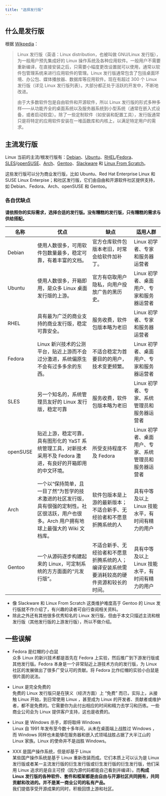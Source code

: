 ```yaml
---
title: "选择发行版"
---
```


## 什么是发行版

根据 [Wikpedia](https://zh.wikipedia.org/wiki/Linux%E5%8F%91%E8%A1%8C%E7%89%88)：

>Linux 发行版（英语：Linux distribution，也被叫做 GNU/Linux 发行版），为一般用户预先集成好的 Linux 操作系统及各种应用软件。一般用户不需要重新编译，在直接安装之后，只需要小幅度更改设置就可以使用，通常以软件包管理系统来进行应用软件的管理。Linux 发行版通常包含了包括桌面环境、办公包、媒体播放器、数据库等应用软件。现在有超过 300 个 Linux 发行版（详见 Linux 发行版列表）。大部分都正处于活跃的开发中，不断地改进。
>
>由于大多数软件包是自由软件和开源软件，所以 Linux 发行版的形式多种多样——从功能齐全的桌面系统以及服务器系统到小型系统（通常在嵌入式设备，或者启动软盘）。除了一些定制软件（如安装和配置工具），发行版通常只是将特定的应用软件安装在一堆函数库和内核上，以满足特定用户的需求。 

## 主流发行版

Linux 当前的主流/根发行版有：[Debian](https://www.debian.org/)、[Ubuntu](https://ubuntu.com/)、[RHEL](https://www.redhat.com/en/technologies/linux-platforms/enterprise-linux)/[Fedora](https://getfedora.org/)、[SLES](https://www.suse.com/products/server/)/[openSUSE](https://www.opensuse.org/)、[Arch](https://archlinux.org/)、[Gentoo](https://www.gentoo.org/)、[Slackware](http://www.slackware.com/) 和 [Linux From Scratch](https://www.linuxfromscratch.org/)。

这些发行版可以分为商业发行版，比如 Ubuntu、Red Hat Enterprise Linux 和 SUSE Linux Enterpise；和社区发行版，它们由自由和开源软件社区提供支持，如 Debian、Fedora、Arch、openSUSE 和 Gentoo。

### 各自优缺点

**请依照你的实际需求，选择合适的发行版。没有糟糕的发行版，只有糟糕的需求与供给搭配。**

|名称|优点|缺点|适用人群|
|---|---|---|---|
|Debian|使用人数很多，可用软件包数量最多，稳定可靠，有着丰富的文档。|官方仓库软件包版本老旧，时常会给软件加补丁。|Linux 初学者、专家和服务器运营者|
|Ubuntu|使用人数很多，开箱即用，是众多 Linux 桌面发行版的上游。|官方有窃取用户隐私，向用户投放广告的黑历史。|Linux 初学者、桌面用户、专家和服务器运营者|
|RHEL|具有最为广泛的商业支持的商业发行版，稳定可靠安全。|服务收费，软件包版本略为老旧|Linux 初学者、专家和服务器运营者|
|Fedora|Linux 新兴技术的公测平台，贴近上游而不会过分激进，系统偏原生不会有过多多余的东西。|不适合稳定为首要目的的用户，技术变更频繁。|Linux 初学者、桌面用户、专家和服务器运营者|
|SLES|另一个知名的，系统管理员友好的 Linux 发行版，稳定可靠|服务收费，软件包版本略为老旧|Linux 初学者、专家、系统管理员和服务器运营者|
|openSUSE|贴近上游，稳定可靠，具有图形化的 YaST 系统管理工具，对新技术采用不及 Fedora 激进，有良好的开箱即用的中文环境。|所受支持程度不及 Fedora|Linux 初学者、桌面用户、专家、系统管理员和服务器运营者|
|Arch|一个以“保持简单，且一目了然”为哲学的技术激进的社区发行版，具有很强的定制性。社区很活跃，用户也很多。Arch 用户拥有地球上最强大的 Wiki 文档库。|软件包版本是上游的最新版本；不适合新手、无经验者和不愿意折腾系统的人|具有中等及以上 Linux 技能水平，有时间有精力的用户|
|Gentoo|一个从源码逐步构建起来的 Linux，可定制系统的方方面面的“元发行版”。|不适合新手、无经验者和不愿意折腾系统的人；编译安装系统需要消耗较高的硬件资源和较长的时间。|具有中等及以上 Linux 技能水平，有时间有精力的用户|

- 像 Slackware 和 Linux From Scratch 这类维护难度高于 Gentoo 的 Linux 发行版就不作介绍了，有兴趣的读者可自行查阅相关资料。
- 除此之外还有其他很多优秀知名的 Linux 发行版，但由于本文只描述主流和根发行版（其他发行版的上游发行版），所以不做介绍。

## 一些误解

- Fedora 是红帽的小白鼠  
        众多 Linux 的新兴技术都是首先在 Fedora 上实验，然后推广到下游发行版或其他发行版。Fedora 本身是一个非常贴近上游技术方向的发行版，为 Linux 社区的发展做出了很多广受认可的贡献。将 Fedora 比作红帽的实验小白鼠是很片面的说法。

- Linux 是完全免费的  
        免费的 Linux 发行版只是在狭义（经济方面）上 “免费” 而已，实际上，从接触 Linux 开始，到日常使用 Linux ，甚至成为 Linux 的开发者、贡献者或维护者，都不是免费的。它需要你为此付出相应的时间和精力去学习和历练。一些商业公司会为 Linux 提供客户支持，这也是收费的。

- Linux 是 Windows 杀手，即将取缔 Windows  
        Linux 自 1991 年发布至今数十多年间，从未在桌面端上战胜过 Windows ，而 Windows 同样也未能够在服务器和嵌入式领域战胜占据了大半江山的 Linux 家族。Linux 的使命并不是战胜 Windows。

- XXX 是国产操作系统，但是却基于 Linux  
        某些国产操作系统是基于 Linux 重新改装而成。它们本质上可以认为是 Linux 发行版或者某一主流发行版的衍生发行版或衍生发行版的衍生发行版，他们采用 Linux 追求的是自主可控（因为源代码都能自己看到并编译）。而**构成 Linux 发行版的各种软件、套件和框架都是由自由与开源社区共同拥有，共同贡献和改进的。并不是某一商业公司的私有产品。**  
        我们提倡享受开源成果的同时，积极回馈上游和社区。